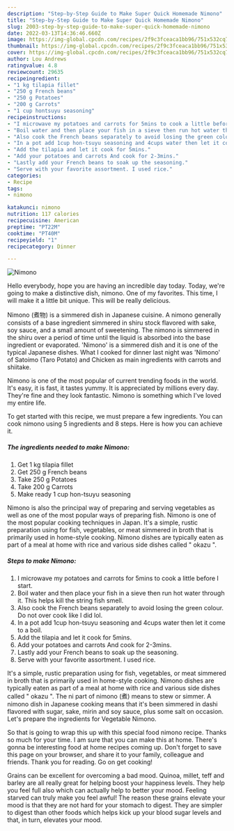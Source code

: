 ```yaml
---
description: "Step-by-Step Guide to Make Super Quick Homemade Nimono"
title: "Step-by-Step Guide to Make Super Quick Homemade Nimono"
slug: 2003-step-by-step-guide-to-make-super-quick-homemade-nimono
date: 2022-03-13T14:36:46.660Z
image: https://img-global.cpcdn.com/recipes/2f9c3fceaca1bb96/751x532cq70/nimono-recipe-main-photo.jpg
thumbnail: https://img-global.cpcdn.com/recipes/2f9c3fceaca1bb96/751x532cq70/nimono-recipe-main-photo.jpg
cover: https://img-global.cpcdn.com/recipes/2f9c3fceaca1bb96/751x532cq70/nimono-recipe-main-photo.jpg
author: Lou Andrews
ratingvalue: 4.8
reviewcount: 29635
recipeingredient:
- "1 kg tilapia fillet"
- "250 g French beans"
- "250 g Potatoes"
- "200 g Carrots"
- "1 cup hontsuyu seasoning"
recipeinstructions:
- "I microwave my potatoes and carrots for 5mins to cook a little before I start."
- "Boil water and then place your fish in a sieve then run hot water through it. This helps kill the string fish smell."
- "Also cook the French beans separately to avoid losing the green colour. Do not over cook like I did lol."
- "In a pot add 1cup hon-tsuyu seasoning and 4cups water then let it come to a boil."
- "Add the tilapia and let it cook for 5mins."
- "Add your potatoes and carrots And cook for 2-3mins."
- "Lastly add your French beans to soak up the seasoning."
- "Serve with your favorite assortment. I used rice."
categories:
- Recipe
tags:
- nimono

katakunci: nimono 
nutrition: 117 calories
recipecuisine: American
preptime: "PT22M"
cooktime: "PT40M"
recipeyield: "1"
recipecategory: Dinner

---
```



![Nimono](https://img-global.cpcdn.com/recipes/2f9c3fceaca1bb96/751x532cq70/nimono-recipe-main-photo.jpg)

Hello everybody, hope you are having an incredible day today. Today, we're going to make a distinctive dish, nimono. One of my favorites. This time, I will make it a little bit unique. This will be really delicious.

Nimono (煮物) is a simmered dish in Japanese cuisine. A nimono generally consists of a base ingredient simmered in shiru stock flavored with sake, soy sauce, and a small amount of sweetening. The nimono is simmered in the shiru over a period of time until the liquid is absorbed into the base ingredient or evaporated. &#39;Nimono&#39; is a simmered dish and it is one of the typical Japanese dishes. What I cooked for dinner last night was &#39;Nimono&#39; of Satoimo (Taro Potato) and Chicken as main ingredients with carrots and shiitake.

Nimono is one of the most popular of current trending foods in the world. It's easy, it is fast, it tastes yummy. It is appreciated by millions every day. They're fine and they look fantastic. Nimono is something which I've loved my entire life.


To get started with this recipe, we must prepare a few ingredients. You can cook nimono using 5 ingredients and 8 steps. Here is how you can achieve it.

<!--inarticleads1-->

##### The ingredients needed to make Nimono:

1. Get 1 kg tilapia fillet
1. Get 250 g French beans
1. Take 250 g Potatoes
1. Take 200 g Carrots
1. Make ready 1 cup hon-tsuyu seasoning


Nimono is also the principal way of preparing and serving vegetables as well as one of the most popular ways of preparing fish. Nimono is one of the most popular cooking techniques in Japan. It&#39;s a simple, rustic preparation using for fish, vegetables, or meat simmered in broth that is primarily used in home-style cooking. Nimono dishes are typically eaten as part of a meal at home with rice and various side dishes called &#34; okazu &#34;. 

<!--inarticleads2-->

##### Steps to make Nimono:

1. I microwave my potatoes and carrots for 5mins to cook a little before I start.
1. Boil water and then place your fish in a sieve then run hot water through it. This helps kill the string fish smell.
1. Also cook the French beans separately to avoid losing the green colour. Do not over cook like I did lol.
1. In a pot add 1cup hon-tsuyu seasoning and 4cups water then let it come to a boil.
1. Add the tilapia and let it cook for 5mins.
1. Add your potatoes and carrots And cook for 2-3mins.
1. Lastly add your French beans to soak up the seasoning.
1. Serve with your favorite assortment. I used rice.


It&#39;s a simple, rustic preparation using for fish, vegetables, or meat simmered in broth that is primarily used in home-style cooking. Nimono dishes are typically eaten as part of a meal at home with rice and various side dishes called &#34; okazu &#34;. The ni part of nimono (煮) means to stew or simmer. A nimono dish in Japanese cooking means that it&#39;s been simmered in dashi flavored with sugar, sake, mirin and soy sauce, plus some salt on occasion. Let&#39;s prepare the ingredients for Vegetable Nimono. 

So that is going to wrap this up with this special food nimono recipe. Thanks so much for your time. I am sure that you can make this at home. There's gonna be interesting food at home recipes coming up. Don't forget to save this page on your browser, and share it to your family, colleague and friends. Thank you for reading. Go on get cooking!

Grains can be excellent for overcoming a bad mood. Quinoa, millet, teff and barley are all really great for helping boost your happiness levels. They help you feel full also which can actually help to better your mood. Feeling starved can truly make you feel awful! The reason these grains elevate your mood is that they are not hard for your stomach to digest. They are simpler to digest than other foods which helps kick up your blood sugar levels and that, in turn, elevates your mood.
